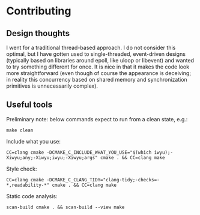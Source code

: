 # Contributing


## Design thoughts

I went for a traditional thread-based approach. I do not consider this optimal,
but I have gotten used to single-threaded, event-driven designs (typically based
on libraries around epoll, like uloop or libevent) and wanted to try something
different for once. It is nice in that it makes the code look more straightforward
(even though of course the appearance is deceiving; in reality this concurrency
based on shared memory and synchronization primitives is unnecessarily complex).


## Useful tools

Preliminary note: below commands expect to run from a clean state, e.g.:

```
make clean
```

Include what you use:

```
CC=clang cmake -DCMAKE_C_INCLUDE_WHAT_YOU_USE="$(which iwyu);-Xiwyu;any;-Xiwyu;iwyu;-Xiwyu;args" cmake . && CC=clang make
```

Style check:

```
CC=clang cmake -DCMAKE_C_CLANG_TIDY="clang-tidy;-checks=-*,readability-*" cmake . && CC=clang make
```

Static code analysis:

```
scan-build cmake . && scan-build --view make
```
